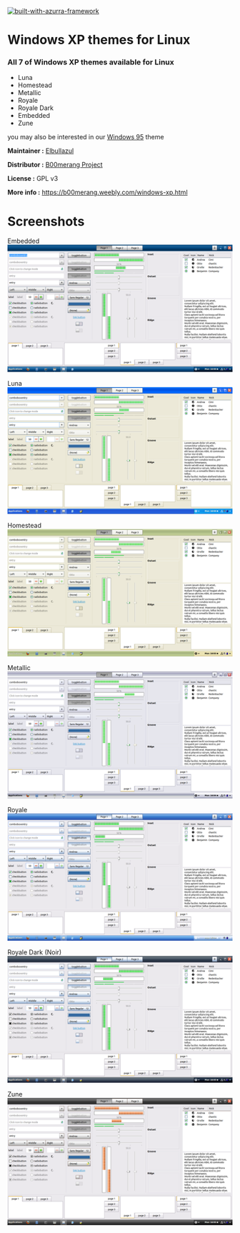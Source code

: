 [![built-with-azurra-framework](https://github.com/Elbullazul/Azurra_framework/raw/assets/azurra_framework_smaller.png)](https://github.com/Elbullazul/Azurra_framework)

# Windows XP themes for Linux

### All 7 of Windows XP themes available for Linux
- Luna
- Homestead
- Metallic
- Royale
- Royale Dark
- Embedded
- Zune

you may also be interested in our [Windows 95](https://github.com/B00merang-Project/Windows-95) theme

**Maintainer :** [Elbullazul](https://github.com/Elbullazul)

**Distributor :** [B00merang Project](https://github.com/B00merang-Project)

**License :** GPL v3

**More info :** https://b00merang.weebly.com/windows-xp.html

# Screenshots

Embedded
![embedded](https://github.com/B00merang-Project/gallery/raw/master/Windows%20XP%20Embedded%20(3).png)

Luna
![luna](https://github.com/B00merang-Project/gallery/raw/master/Windows%20XP%20Luna%20(2).png)

Homestead
![olive](https://github.com/B00merang-Project/gallery/raw/master/Windows%20XP%20Homestead%20(3).png)

Metallic
![metal](https://github.com/B00merang-Project/gallery/raw/master/Windows%20XP%20Metallic%20(2).png)

Royale
![royale](https://github.com/B00merang-Project/gallery/raw/master/Windows%20XP%20Royale%20(2).png)

Royale Dark (Noir)
![royale-dark](https://github.com/B00merang-Project/gallery/raw/master/Windows%20XP%20Royale%20Dark%20(2).png)

Zune
![zune](https://github.com/B00merang-Project/gallery/raw/master/Windows%20XP%20Zune%20(2).png)
